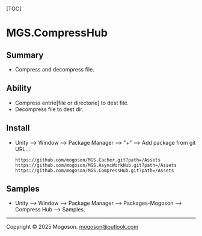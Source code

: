 [TOC]

# MGS.CompressHub

## Summary
- Compress and decompress file.


## Ability
- Compress entrie[file or directorie] to dest file.
- Decompress file to dest dir.

## Install

- Unity --> Window --> Package Manager --> "+" --> Add package from git URL...

  ```text
  https://github.com/mogoson/MGS.Cacher.git?path=/Assets
  https://github.com/mogoson/MGS.AsyncWorkHub.git?path=/Assets
  https://github.com/mogoson/MGS.CompressHub.git?path=/Assets
  ```

## Samples

- Unity --> Window --> Package Manager --> Packages-Mogoson --> Compress Hub --> Samples.

---

Copyright © 2025 Mogoson.	mogoson@outlook.com